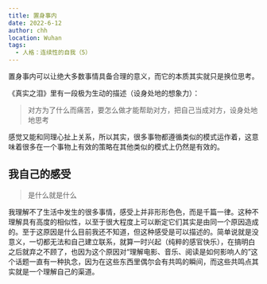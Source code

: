 ```yaml
---
title: 置身事内
date: 2022-6-12
author: chh
location: Wuhan
tags:
  - 人格：连续性的自我（5）
---
```


置身事内可以让绝大多数事情具备合理的意义，而它的本质其实就只是换位思考。

《真实之泪》里有一段极为生动的描述（设身处地的想象力）：

> 对方为了什么而痛苦，要怎么做才能帮助对方，把自己当成对方，设身处地地思考

感觉又能和同理心扯上关系，所以其实，很多事物都遵循类似的模式运作着，这意味着很多在一个事物上有效的策略在其他类似的模式上仍然是有效的。

## 我自己的感受

> 是什么就是什么

我理解不了生活中发生的很多事情，感受上并非形形色色，而是千篇一律。这种不理解具有高度的相似性，以至于很大程度上可以断定它们其实是由同一个原因造成的。至于这原因是什么目前我还不知道，但这种感受是可以描述的。简单说就是没意义，一切都无法和自己建立联系，就算一时兴起（纯粹的感官快乐），在搞明白之后就弃之不顾了，也因为这个原因对“理解电影、音乐、阅读是如何影响人的”这个话题一直有一种执念，因为在这些东西里偶尔会有共鸣的瞬间，而这些共鸣点其实就是一个理解自己的渠道。
